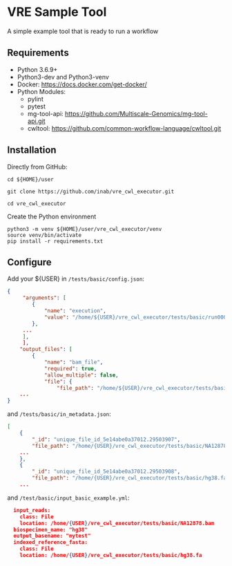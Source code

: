 # VRE Sample Tool

A simple example tool that is ready to run a workflow

## Requirements
- Python 3.6.9+
- Python3-dev and Python3-venv
- Docker: https://docs.docker.com/get-docker/
- Python Modules:
  - pylint
  - pytest
  - mg-tool-api: https://github.com/Multiscale-Genomics/mg-tool-api.git
  - cwltool: https://github.com/common-workflow-language/cwltool.git

## Installation

Directly from GitHub:

```
cd ${HOME}/user

git clone https://github.com/inab/vre_cwl_executor.git

cd vre_cwl_executor
```

Create the Python environment

```
python3 -m venv ${HOME}/user/vre_cwl_executor/venv
source venv/bin/activate
pip install -r requirements.txt
```

## Configure

Add your ${USER} in `/tests/basic/config.json`:

```json 
{ 
     "arguments": [
        {
            "name": "execution",
            "value": "/home/${USER}/vre_cwl_executor/tests/basic/run000"
        },
     ...
     ],
     ],
    "output_files": [
        {
            "name": "bam_file",
            "required": true,
            "allow_multiple": false,
            "file": {
                "file_path": "/home/${USER}/vre_cwl_executor/tests/basic/run000/A.bam",
    ...
}
```
and `/tests/basic/in_metadata.json`:

```json 
[
    {
        "_id": "unique_file_id_5e14abe0a37012.29503907",
        "file_path": "/home/{USER}/vre_cwl_executor/tests/basic/NA12878.bam",
    ...
    },
    {
        "_id": "unique_file_id_5e14abe0a37012.29503908",
        "file_path": "/home/{USER}/vre_cwl_executor/tests/basic/hg38.fa",
    ...
``` 
and `/test/basic/input_basic_example.yml`:

```json 
  input_reads: 
    class: File
    location: /home/{USER}/vre_cwl_executor/tests/basic/NA12878.bam
  biospecimen_name: "hg38"
  output_basename: "mytest"
  indexed_reference_fasta:
    class: File 
    location: /home/{USER}/vre_cwl_executor/tests/basic/hg38.fa
```
